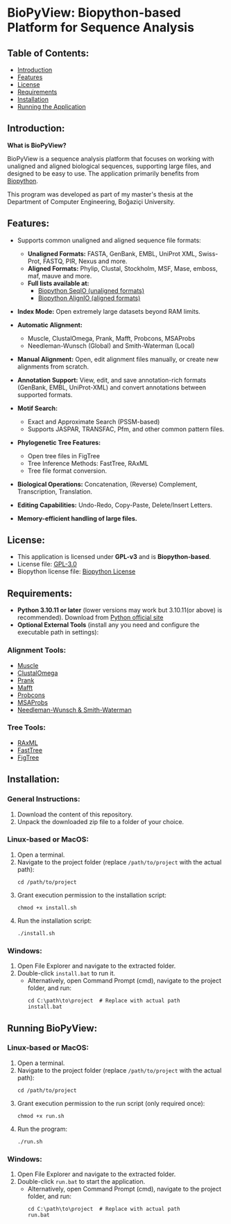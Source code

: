# BioPyView: Biopython-based Platform for Sequence Analysis

## Table of Contents:
- [Introduction](#introduction)
- [Features](#features)
- [License](#license)
- [Requirements](#requirements)
- [Installation](#installation)
- [Running the Application](#running-the-application)

## Introduction:
**What is BioPyView?**

BioPyView is a sequence analysis platform that focuses on working with unaligned and aligned biological sequences, supporting large files, and designed to be easy to use. The application primarily benefits from [Biopython](https://github.com/biopython/biopython).

This program was developed as part of my master's thesis at the Department of Computer Engineering, Boğaziçi University.

## Features:
- Supports common unaligned and aligned sequence file formats:
  - **Unaligned Formats:** FASTA, GenBank, EMBL, UniProt XML, Swiss-Prot, FASTQ, PIR, Nexus and more. 
  - **Aligned Formats:** Phylip, Clustal, Stockholm, MSF, Mase, emboss, maf, mauve and more.
  - **Full lists available at:** 
    - [Biopython SeqIO (unaligned formats)](https://biopython.org/wiki/SeqIO)
    - [Biopython AlignIO (aligned formats)](https://biopython.org/wiki/AlignIO)

- **Index Mode:** Open extremely large datasets beyond RAM limits.
- **Automatic Alignment:**
  - Muscle, ClustalOmega, Prank, Mafft, Probcons, MSAProbs
  - Needleman-Wunsch (Global) and Smith-Waterman (Local)
- **Manual Alignment:** Open, edit alignment files manually, or create new alignments from scratch.
- **Annotation Support:** View, edit, and save annotation-rich formats (GenBank, EMBL, UniProt-XML) and convert annotations between supported formats.
- **Motif Search:**
  - Exact and Approximate Search (PSSM-based)
  - Supports JASPAR, TRANSFAC, Pfm, and other common pattern files.
- **Phylogenetic Tree Features:**
  - Open tree files in FigTree
  - Tree Inference Methods: FastTree, RAxML
  - Tree file format conversion.
- **Biological Operations:** Concatenation, (Reverse) Complement, Transcription, Translation.
- **Editing Capabilities:** Undo-Redo, Copy-Paste, Delete/Insert Letters.
- **Memory-efficient handling of large files.**

## License:
- This application is licensed under **GPL-v3** and is **Biopython-based**.
- License file: [GPL-3.0](https://github.com/omerfarukcavass/biopyview?tab=GPL-3.0-1-ov-file)
- Biopython license file: [Biopython License](https://github.com/biopython/biopython?tab=License-2-ov-file)

## Requirements:
- **Python 3.10.11 or later** (lower versions may work but 3.10.11(or above) is recommended). Download from [Python official site](https://www.python.org)
- **Optional External Tools** (install any you need and configure the executable path in settings):

### Alignment Tools:
- [Muscle](https://drive5.com/muscle5/)
- [ClustalOmega](http://www.clustal.org/omega/)
- [Prank](https://ariloytynoja.github.io/prank-msa/)
- [Mafft](https://mafft.cbrc.jp/alignment/software/)
- [Probcons](http://probcons.stanford.edu/)
- [MSAProbs](https://msaprobs.sourceforge.net/homepage.htm#latest)
- [Needleman-Wunsch & Smith-Waterman](https://emboss.sourceforge.net/download/)

### Tree Tools:
- [RAxML](https://cme.h-its.org/exelixis/web/software/raxml/index.html)
- [FastTree](http://www.microbesonline.org/fasttree/)
- [FigTree](http://tree.bio.ed.ac.uk/software/Figtree/)


## Installation:

### General Instructions:
1. Download the content of this repository.
2. Unpack the downloaded zip file to a folder of your choice.

### Linux-based or MacOS:
1. Open a terminal.
2. Navigate to the project folder (replace `/path/to/project` with the actual path):
   ```
   cd /path/to/project
   ```
3. Grant execution permission to the installation script:
   ```
   chmod +x install.sh
   ```
4. Run the installation script:
   ```
   ./install.sh
   ```

### Windows:
1. Open File Explorer and navigate to the extracted folder.
2. Double-click `install.bat` to run it.
   - Alternatively, open Command Prompt (cmd), navigate to the project folder, and run:
     ```
     cd C:\path\to\project  # Replace with actual path
     install.bat
     ```

## Running BioPyView:

### Linux-based or MacOS:
1. Open a terminal.
2. Navigate to the project folder (replace `/path/to/project` with the actual path):
   ```
   cd /path/to/project
   ```
3. Grant execution permission to the run script (only required once):
   ```
   chmod +x run.sh
   ```
4. Run the program:
   ```
   ./run.sh
   ```

### Windows:
1. Open File Explorer and navigate to the extracted folder.
2. Double-click `run.bat` to start the application.
   - Alternatively, open Command Prompt (cmd), navigate to the project folder, and run:
     ```
     cd C:\path\to\project  # Replace with actual path
     run.bat
     ```

